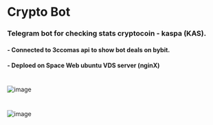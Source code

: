 # Crypto Bot
### Telegram bot for checking stats cryptocoin - kaspa (KAS). 
#### - Connected to 3ccomas api to show bot deals on bybit.
#### - Deploed on Space Web ubuntu VDS server (nginX)
#
![image](https://i.postimg.cc/D0N7ySW-x/crypto.jpg "crypto_present_1")
#
![image](https://i.postimg.cc/zD2zkcdT/crypto2.jpg "crypto_present_2")

